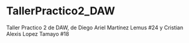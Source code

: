 # TallerPractico2_DAW
Taller Practico 2 de DAW, de Diego Ariel Martínez Lemus #24 y Cristian Alexis Lopez Tamayo #18
